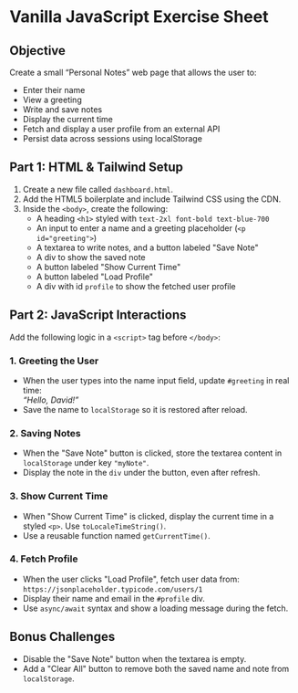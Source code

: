 # Vanilla JavaScript Exercise Sheet

## **Objective**
Create a small “Personal Notes” web page that allows the user to:
- Enter their name
- View a greeting
- Write and save notes
- Display the current time
- Fetch and display a user profile from an external API
- Persist data across sessions using localStorage


## Part 1: HTML & Tailwind Setup

1. Create a new file called `dashboard.html`.
2. Add the HTML5 boilerplate and include Tailwind CSS using the CDN.
3. Inside the `<body>`, create the following:
   - A heading `<h1>` styled with `text-2xl font-bold text-blue-700`
   - An input to enter a name and a greeting placeholder (`<p id="greeting">`)
   - A textarea to write notes, and a button labeled "Save Note"
   - A div to show the saved note
   - A button labeled "Show Current Time"
   - A button labeled "Load Profile"
   - A div with id `profile` to show the fetched user profile


## Part 2: JavaScript Interactions

Add the following logic in a `<script>` tag before `</body>`:

### 1. Greeting the User
- When the user types into the name input field, update `#greeting` in real time:  
  _“Hello, David!”_
- Save the name to `localStorage` so it is restored after reload.

### 2. Saving Notes
- When the "Save Note" button is clicked, store the textarea content in `localStorage` under key `"myNote"`.
- Display the note in the `div` under the button, even after refresh.

### 3. Show Current Time
- When "Show Current Time" is clicked, display the current time in a styled `<p>`. Use `toLocaleTimeString()`.
- Use a reusable function named `getCurrentTime()`.

### 4. Fetch Profile
- When the user clicks "Load Profile", fetch user data from:  
  `https://jsonplaceholder.typicode.com/users/1`
- Display their name and email in the `#profile` div.
- Use `async/await` syntax and show a loading message during the fetch.


## Bonus Challenges

- Disable the "Save Note" button when the textarea is empty.
- Add a "Clear All" button to remove both the saved name and note from `localStorage`.